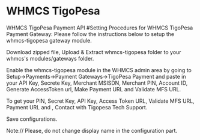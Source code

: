 #  WHMCS TigoPesa
  WHMCS TigoPesa Payment  API
#Setting Procedures for WHMCS TigoPesa Payment Gateway:
Please follow the instructions below to setup the whmcs-tigopesa gateway module.

Download zipped file, Upload & Extract whmcs-tigopesa folder to your whmcs's modules/gateways folder.

Enable the whmcs-tigopesa module in the WHMCS admin area by going to Setup->Payments->Payment Gateways->TigoPesa Payment and paste in your API Key, Secrete Key, Merchant MSISDN, Merchant PIN, Account ID, Generate AccessToken url, Make Payment URL and Validate MFS URL.

To get your PIN, Secret Key, API Key, Access Token URL, Validate MFS URL, Payment URL and , Contact with Tigopesa Tech Support.

Save configurations.

Note:// Please, do not change display name in the configuration part.
